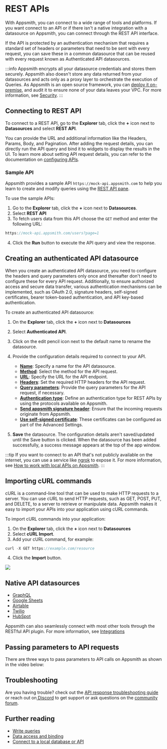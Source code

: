 # REST APIs

With Appsmith, you can connect to a wide range of tools and platforms. If you want connect to an API or if there isn't a native integration with a datasource on Appsmith, you can connect through the REST API interface. 

If the API is protected by an authentication mechanism that requires a standard set of headers or parameters that need to be sent with every request, you can save these in a common datasource that can be reused with every request known as Authenticated API datasources.

:::info
Appsmith encrypts all your datasource credentials and stores them securely. Appsmith also doesn't store any data returned from your datasources and acts only as a proxy layer to orchestrate the execution of Queries. As Appsmith is an open source framework, you can [deploy it on-premise](/getting-started/setup), and audit it to ensure none of your data leaves your VPC. For more information, see [Security](/product/security#security-measures-within-appsmith). 
:::

## Connecting to REST API

To connect to a REST API, go to the **Explorer** tab, click the **+** icon next to **Datasources** and select **REST API**.

You can provide the URL and additional information like the Headers, Params, Body, and Pagination. After adding the request details, you can directly run the API query and bind it to widgets to display the results in the UI. To learn more about setting API request details, you can refer to the documentation on [configuring APIs](/core-concepts/connecting-to-data-sources/authentication/connect-to-apis).

 <VideoEmbed host="youtube" videoId="IptCmvKdbog" title="Connect to REST API" caption="Connect to REST API"/> 


### Sample API

Appsmith provides a sample API `https://mock-api.appsmith.com` to help you learn to create and modify queries using the [REST API pane](/core-concepts/connecting-to-data-sources/authentication/connect-to-apis).

<VideoEmbed host="youtube" videoId="DWLF0pNjjuI" title="Using A Sample API " caption="How to use sample API"/>

 To use the sample APIs:

1. Go to the **Explorer** tab, click the **+** icon next to **Datasources**.
2. Select **REST API**
3. To fetch users data from this API choose the `GET` method and enter the following URL:

```js
https://mock-api.appsmith.com/users?page=1
```
4. Click the **Run** button to execute the API query and view the response.

## Creating an authenticated API datasource

When you create an authenticated API datasource, you need to configure the headers and query parameters only once and thereafter don't need to configure these for every API request. Additionally, to ensure authorized access and secure data transfer, various authentication mechanisms can be implemented, such as OAuth 2.0, signature headers, self-signed certificates, bearer token-based authentication, and API key-based authentication.

 <VideoEmbed host="youtube" videoId="Uy7ZDviGbtM" title="Creating an authenticated API " caption="Creating an authenticated API datasource"/> 

To create an authenticated API datasource:

1. On the **Explorer** tab, click the **+** icon next to **Datasources**
2. Select **Authenticated API**.
3. Click on the edit pencil icon next to the default name to rename the datasource.
4. Provide the configuration details required to connect to your API.

   * [**Name**](/core-concepts/connecting-to-data-sources/authentication/connect-to-apis#name):		Specify a name for the API datasource.
   * [**Method**](/core-concepts/connecting-to-data-sources/authentication/connect-to-apis#method):	Select the method for the API request.
   * [**URL**](/core-concepts/connecting-to-data-sources/authentication/connect-to-apis#url):		Specify the URL for the API endpoint.
   * [**Headers**](/core-concepts/connecting-to-data-sources/authentication/connect-to-apis#headers):		Set the required HTTP headers for the API request.
   * [**Query parameters**](/core-concepts/connecting-to-data-sources/authentication/connect-to-apis#params):		Provide the query parameters for the API request, if necessary.
   * [**Authentication type**](/core-concepts/connecting-to-data-sources/authentication/authentication-type): Define an authentication type for REST APIs by using the protocols available on Appsmith.
   * [**Send appsmith signature header**](/core-concepts/connecting-to-data-sources/authentication/connect-to-apis#send-appsmith-signature-header): Ensure that the incoming requests originate from Appsmith.
   * [**Use self-signed certificate**](/core-concepts/connecting-to-data-sources/authentication/self-signed-certificates):  These certificates can be configured as part of the Advanced Settings. 

5. **Save** the datasource. The configuration details aren't saved/updated until the Save button is clicked. When the datasource has been added successfully, a success message appears at the top of the app window.

:::tip
If you want to connect to an API that's not publicly available on the internet, you can use a service like [ngrok](https://ngrok.com/) to expose it. For more information, see [How to work with local APIs on Appsmith](/advanced-concepts/more/how-to-work-with-local-apis-on-appsmith).
:::

## Importing cURL commands

cURL is a command-line tool that can be used to make HTTP requests to a server. You can use cURL to send HTTP requests, such as GET, POST, PUT, and DELETE, to a server to retrieve or manipulate data. Appsmith makes it easy to import your APIs into your application using cURL commands.


To import cURL commands into your application:

1. On the **Explorer** tab, click the **+** icon next to **Datasources**
2. Select **cURL Import**.
3. Add your cURL command, for example:

```js
curl -X GET https://example.com/resource
```
4. Click the **Import** button.

![](</img/import_curl_(1).gif>)

## Native API datasources
* [GraphQL](/reference/datasources/graphql)
* [Google Sheets](/reference/datasources/querying-google-sheets)
* [Airtable](/reference/datasources/airtable)
* [Twilio](/reference/datasources/twilio)
* [HubSpot](/reference/datasources/hubspot)

Appsmith can also seamlessly connect with most other tools through the RESTful API plugin. For more information, see [Integrations](/learning-and-resources/integrations)


## Passing parameters to API requests

There are three ways to pass parameters to API calls on Appsmith as shown in the video below:

<VideoEmbed host="youtube" videoId="znaaDiQbAS8" title="How to pass parameters to an API call" caption="How to pass parameters to an API call"/>

## Troubleshooting

Are you having trouble? check out the [API response troubleshooting guide](/help-and-support/troubleshooting-guide/query-errors) or reach out on[ Discord](https://discord.com/invite/rBTTVJp) to get support or ask questions on the [community forum](https://community.appsmith.com/).

## Further reading

* [Write queries](/core-concepts/data-access-and-binding/querying-a-database)
* [Data access and binding](/core-concepts/data-access-and-binding)
* [Connect to a local database or API](/advanced-concepts/more/how-to-work-with-local-apis-on-appsmith)




